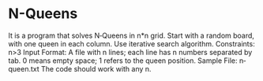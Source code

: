 # N-Queens
It is a program that solves N‐Queens in n*n grid.
Start with a random board, with one queen in each column.
Use iterative search algorithm.
Constraints: n>3
Input Format: A file with n lines; each line has n numbers separated by tab.
0 means empty space; 1 refers to the queen position.
Sample File: n‐queen.txt
The code should work with any n.
